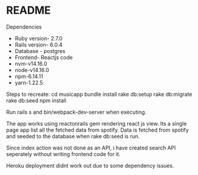 # README
Dependencies
* Ruby version- 2.7.0
* Rails version- 6.0.4
* Database - postgres
* Frontend- Reactjs code
* nvm-v14.16.0
* node-v14.16.0
* npm-6.14.11
* yarn-1.22.5

Steps to recreate:
cd musicapp
bundle install
rake db:setup
rake db:migrate
rake db:seed
npm install

Run rails s and bin/webpack-dev-server when executing.


The app works using reactonrails gem rendering react js view. Its a single page app list all the fetched data from spotify. 
Data is fetched from spotify and seeded to the database when rake db:seed is run. 

Since index action was not done as an API, i have created search API seperately without writing frontend code for it.

Heroku deployment didnt work out due to some dependency issues. 



